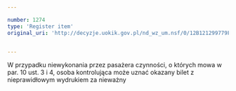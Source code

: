 ```yaml
---

number: 1274
type: 'Register item'
original_uri: 'http://decyzje.uokik.gov.pl/nd_wz_um.nsf/0/12B121299779F96DC125739A00336825?OpenDocument'


---
```


W przypadku niewykonania przez pasażera czynności, o których mowa w par. 10 ust. 3 i 4, osoba kontrolująca może uznać okazany bilet z nieprawidłowym wydrukiem za nieważny
